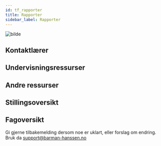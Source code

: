 ```yaml
---
id: tf_rapporter
title: Rapporter
sidebar_label: Rapporter
---
```

![bilde](https://user-images.githubusercontent.com/80097133/195299852-22dfc189-722e-47ce-bb9d-49abaf0cbdc3.png)

## Kontaktlærer

## Undervisningsressurser

## Andre ressurser

## Stillingsoversikt

## Fagoversikt




Gi gjerne tilbakemelding dersom noe er uklart, eller forslag om endring. Bruk da support@barman-hanssen.no

